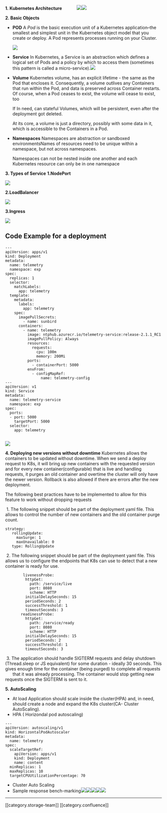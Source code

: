  **1. Kubernetes Architecture**            ![](images/storage/Kubernetes-Architecture.png)![](images/storage/Kubernetes-Master.png)



 **2. Basic Objects** 
*  **POD** A  _Pod_  is the basic execution unit of a Kubernetes application–the smallest and simplest unit in the Kubernetes object model that you create or deploy. A Pod represents processes running on your Cluster.

    ![](images/storage/pods1.png)

    

    
*  **Service** In Kubernetes, a Service is an abstraction which defines a logical set of Pods and a policy by which to access them (sometimes this pattern is called a micro-service).![](images/storage/service1.png)
*  **Volume** Kubernetes volume, has an explicit lifetime - the same as the Pod that encloses it. Consequently, a volume outlives any Containers that run within the Pod, and data is preserved across Container restarts. Of course, when a Pod ceases to exist, the volume will cease to exist, too

    If In need, can stateful Volumes, which will be persistent, even after the deployment got deleted.

    At its core, a volume is just a directory, possibly with some data in it, which is accessible to the Containers in a Pod.

    
*  **Namespaces** Namespaces are abstraction or sandboxed environmentsNames of resources need to be unique within a namespace, but not across namespaces. 

    Namespaces can not be nested inside one another and each Kubernetes resource can only be in one namespace

 **3. Types of Service**  **1.NodePort** 

![](images/storage/NodePort.png)

 **2.LoadBalancer** 

![](images/storage/LoadBalancer1.png)

 **3.Ingress** 

![](images/storage/Ingress1.png)


## Code Example for a deployment



```
---
apiVersion: apps/v1
kind: Deployment
metadata:
  name: telemetry
  namespace: exp
spec:
  replicas: 1
  selector:
    matchLabels:
      app: telemetry
  template:
    metadata:
      labels:
        app: telemetry
    spec:
      imagePullSecrets:
        - name: sunbird
      containers:
        - name: telemetry
          image: ntphub.azurecr.io/telemetry-service:release-2.1.1_RC1
          imagePullPolicy: Always
          resources:
            requests:
              cpu: 100m
              memory: 200Mi
          ports:
            - containerPort: 5000
          envFrom:
            - configMapRef:
                name: telemetry-config
---
apiVersion: v1
kind: Service
metadata:
  name: telemetry-service
  namespace: exp
spec:
  ports:
  - port: 5000
    targetPort: 5000
  selector:
    app: telemetry


```
![](images/storage/service1.png)



 **4. Deploying new versions without downtime** Kubernetes allows the containers to be updated without downtime. When we send a deploy request to K8s, it will bring up new containers with the requested version and for every new container(configurable) that is live and handling requests, it purges an old container and overtime the cluster will only have the newer version. Rollback is also allowed if there are errors after the new deployment. 

The following best practices have to be implemented to allow for this feature to work without dropping requests

 1. The following snippet should be part of the deployment yaml file. This allows to control the number of new containers and the old container purge count.


```
strategy: 
   rollingUpdate: 
     maxSurge: 1
     maxUnavailable: 0 
   type: RollingUpdate
```
 2. The following snippet should be part of the deployment yaml file. This allows us to configure the endpoints that K8s can use to detect that a new container is ready for use.


```
        livenessProbe:      
         httpGet: 
           path: /service/live 
           port: 8080  
           scheme: HTTP 
         initialDelaySeconds: 15   
         periodSeconds: 2 
         successThreshold: 1 
         timeoutSeconds: 3 
       readinessProbe: 
         httpGet: 
           path: /service/ready 
           port: 8080 
           scheme: HTTP 
         initialDelaySeconds: 15   
         periodSeconds: 2 
         successThreshold: 1 
         timeoutSeconds: 3
```
 3. The application should handle SIGTERM requests and delay shutdown (Thread.sleep or JS equivalent) for some duration - ideally 30 seconds. This gives enough time for the container (being purged) to complete all requests        that it was already processing. The container would stop getting new requests once the SIGTERM is sent to it.



 **5. AutoScaling** 
* At load Application should scale inside the cluster(HPA) and, in need, should create a node and expand the K8s cluster(CA- Cluster AutoScaling).
* HPA ( Horizondal pod autoscaling)


```
---
apiVersion: autoscaling/v1
kind: HorizontalPodAutoscaler
metadata:
  name: telemetry
spec:
  scaleTargetRef:
    apiVersion: apps/v1
    kind: Deployment
    name: content
  minReplicas: 1
  maxReplicas: 10
  targetCPUUtilizationPercentage: 70
```



* Cluster Auto Scaling
* Sample response bench-marking![](images/storage/client%20request.png)![](images/storage/client%20RPS.png)![](images/storage/conatiner%20details.png)![](images/storage/hey%20output%201.png)![](images/storage/hey%20output%202.png)





*****

[[category.storage-team]] 
[[category.confluence]] 
